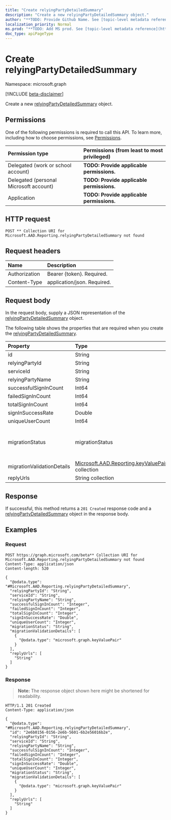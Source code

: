 ```yaml
---
title: "Create relyingPartyDetailedSummary"
description: "Create a new relyingPartyDetailedSummary object."
author: "**TODO: Provide Github Name. See [topic-level metadata reference](https://msgo.azurewebsites.net/add/document/guidelines/metadata.html#topic-level-metadata)**"
localization_priority: Normal
ms.prod: "**TODO: Add MS prod. See [topic-level metadata reference](https://msgo.azurewebsites.net/add/document/guidelines/metadata.html#topic-level-metadata)**"
doc_type: apiPageType
---
```


# Create relyingPartyDetailedSummary
Namespace: microsoft.graph

[!INCLUDE [beta-disclaimer](../../includes/beta-disclaimer.md)]

Create a new [relyingPartyDetailedSummary](../resources/relyingpartydetailedsummary.md) object.

## Permissions
One of the following permissions is required to call this API. To learn more, including how to choose permissions, see [Permissions](/graph/permissions-reference).

|Permission type|Permissions (from least to most privileged)|
|:---|:---|
|Delegated (work or school account)|**TODO: Provide applicable permissions.**|
|Delegated (personal Microsoft account)|**TODO: Provide applicable permissions.**|
|Application|**TODO: Provide applicable permissions.**|

## HTTP request

<!-- {
  "blockType": "ignored"
}
-->
``` http
POST ** Collection URI for Microsoft.AAD.Reporting.relyingPartyDetailedSummary not found
```

## Request headers
|Name|Description|
|:---|:---|
|Authorization|Bearer {token}. Required.|
|Content-Type|application/json. Required.|

## Request body
In the request body, supply a JSON representation of the [relyingPartyDetailedSummary](../resources/relyingpartydetailedsummary.md) object.

The following table shows the properties that are required when you create the [relyingPartyDetailedSummary](../resources/relyingpartydetailedsummary.md).

|Property|Type|Description|
|:---|:---|:---|
|id|String|**TODO: Add Description**|
|relyingPartyId|String|**TODO: Add Description**|
|serviceId|String|**TODO: Add Description**|
|relyingPartyName|String|**TODO: Add Description**|
|successfulSignInCount|Int64|**TODO: Add Description**|
|failedSignInCount|Int64|**TODO: Add Description**|
|totalSignInCount|Int64|**TODO: Add Description**|
|signInSuccessRate|Double|**TODO: Add Description**|
|uniqueUserCount|Int64|**TODO: Add Description**|
|migrationStatus|migrationStatus|**TODO: Add Description**. Possible values are: `ready`, `needsReview`, `additionalStepsRequired`, `unknownFutureValue`.|
|migrationValidationDetails|[Microsoft.AAD.Reporting.keyValuePair](../resources/keyvaluepair.md) collection|**TODO: Add Description**|
|replyUrls|String collection|**TODO: Add Description**|



## Response

If successful, this method returns a `201 Created` response code and a [relyingPartyDetailedSummary](../resources/relyingpartydetailedsummary.md) object in the response body.

## Examples

### Request
<!-- {
  "blockType": "request",
  "name": "create_relyingpartydetailedsummary_from_"
}
-->
``` http
POST https://graph.microsoft.com/beta** Collection URI for Microsoft.AAD.Reporting.relyingPartyDetailedSummary not found
Content-Type: application/json
Content-length: 520

{
  "@odata.type": "#Microsoft.AAD.Reporting.relyingPartyDetailedSummary",
  "relyingPartyId": "String",
  "serviceId": "String",
  "relyingPartyName": "String",
  "successfulSignInCount": "Integer",
  "failedSignInCount": "Integer",
  "totalSignInCount": "Integer",
  "signInSuccessRate": "Double",
  "uniqueUserCount": "Integer",
  "migrationStatus": "String",
  "migrationValidationDetails": [
    {
      "@odata.type": "microsoft.graph.keyValuePair"
    }
  ],
  "replyUrls": [
    "String"
  ]
}
```


### Response
>**Note:** The response object shown here might be shortened for readability.
<!-- {
  "blockType": "response",
  "truncated": true,
  "@odata.type": "Microsoft.AAD.Reporting.relyingPartyDetailedSummary"
}
-->
``` http
HTTP/1.1 201 Created
Content-Type: application/json

{
  "@odata.type": "#Microsoft.AAD.Reporting.relyingPartyDetailedSummary",
  "id": "2e6b0156-0156-2e6b-5601-6b2e56016b2e",
  "relyingPartyId": "String",
  "serviceId": "String",
  "relyingPartyName": "String",
  "successfulSignInCount": "Integer",
  "failedSignInCount": "Integer",
  "totalSignInCount": "Integer",
  "signInSuccessRate": "Double",
  "uniqueUserCount": "Integer",
  "migrationStatus": "String",
  "migrationValidationDetails": [
    {
      "@odata.type": "microsoft.graph.keyValuePair"
    }
  ],
  "replyUrls": [
    "String"
  ]
}
```

